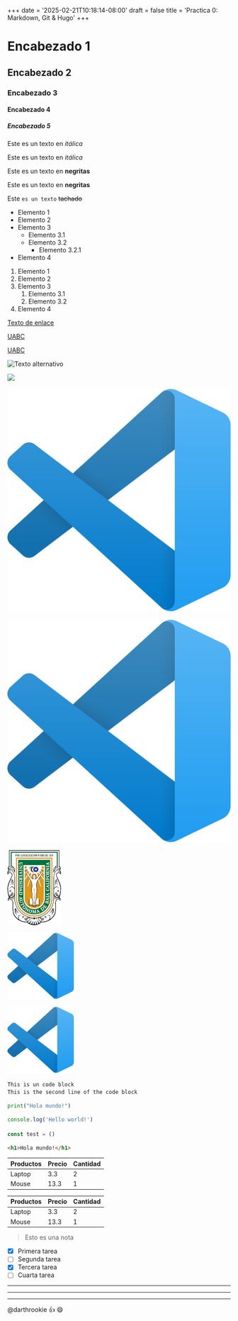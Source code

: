 +++
date = '2025-02-21T10:18:14-08:00'
draft = false
title = 'Practica 0: Markdown, Git & Hugo'
+++

<!-- Esto es un comentario -->

# Encabezado 1

## Encabezado 2

### Encabezado 3

#### Encabezado 4

##### Encabezado 5

<!-- Itálicas -->
Este es un texto en *itálica*

Este es un texto en _itálica_

<!-- Negritas -->
Este es un texto en **negritas**

Este es un texto en __negritas__

<!-- Tachado -->
Este `es un texto` ~~tachado~~

<!-- UL -->
* Elemento 1
* Elemento 2
* Elemento 3
  * Elemento 3.1
  * Elemento 3.2
    * Elemento 3.2.1
* Elemento 4

<!-- OL -->
1. Elemento 1
1. Elemento 2
1. Elemento 3
   1. Elemento 3.1
   1. Elemento 3.2
1. Elemento 4

<!-- Enlaces -->
[Texto de enlace](http://www.google.com "Texto del tooltip")

[UABC](http://www.uabc.mx)

[UABC](http://www.uabc.mx "Sitio Universitario")

<!-- Imágenes -->
![Texto alternativo](https://external-content.duckduckgo.com/iu/?u=http%3A%2F%2Fstatic1.squarespace.com%2Fstatic%2F5ebcca7f7f65d31a43edfef6%2F5ebcd958df01df114d669a34%2F5f03dd0184f202595f2ad77a%2F1622451908205%2Fgeneric_brands_web_700x650.jpg%3Fformat%3D1500w&f=1&nofb=1&ipt=d524d8e414f48948be0877194d46f534da4e88df62b1ad080c17f8e040b717ce&ipo=images)

![](https://external-content.duckduckgo.com/iu/?u=http%3A%2F%2Fstatic1.squarespace.com%2Fstatic%2F5ebcca7f7f65d31a43edfef6%2F5ebcd958df01df114d669a34%2F5f03dd0184f202595f2ad77a%2F1622451908205%2Fgeneric_brands_web_700x650.jpg%3Fformat%3D1500w&f=1&nofb=1&ipt=d524d8e414f48948be0877194d46f534da4e88df62b1ad080c17f8e040b717ce&ipo=images)

![Logo Vscode](./images/vscode.png)

![Logo Vscode](./images/vscode.png "Tooltip de la imágen")

[![Escudo de UABC](./images/uabc.png)](http://www.uabc.mx "Sitio Universitario")

<img src="./images/vscode.png" alt="vscode image" width="150" height="auto">

[<img src="./images/vscode.png" alt="vscode image" width="150" height="auto">](http://www.vscode.com)

<!-- Bloques de código -->
```txt
This is un code block
This is the second line of the code block
```

```python
print("Hola mundo!")
```

```javascript
console.log('Hello world!')

const test = ()
```

```html
<h1>Hola mundo!</h1>
```

<!-- Tablas -->
| Productos | Precio | Cantidad |
| - | - | - |
| Laptop | 3.3 | 2 |
| Mouse | 13.3 | 1 |

| Productos | Precio | Cantidad |
| --------- | ------ | -------- |
| Laptop    | 3.3    | 2        |
| Mouse     | 13.3   | 1        |

<!-- Notas -->
> Esto es una nota

<!-- Tareas -->
* [x] Primera tarea
* [ ] Segunda tarea
* [x] Tercera tarea
* [ ] Cuarta tarea

<!-- Divisores horizontales -->
***

---

___

<!-- Menciones -->
@darthrookie :+1: :smile:
